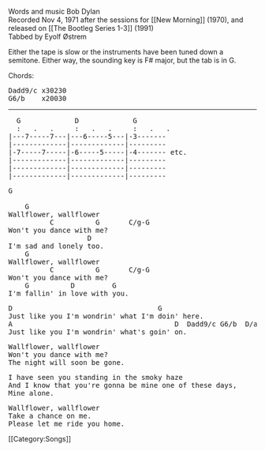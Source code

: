 Words and music Bob Dylan<br>
Recorded Nov 4, 1971 after the sessions for [[New Morning]] (1970), and
released on [[The Bootleg Series 1-3]] (1991)<br>
Tabbed by Eyolf Østrem

Either the tape is slow or the instruments have been tuned down a
semitone. Either way, the sounding key is F# major, but the tab is in
G.

Chords:

<pre class="chords">
Dadd9/c x30230
G6/b    x20030
</pre>

----
<pre class="tab">
  G             D             G
  :   .   .     :   .   .     :   .   .
|---7-----7---|---6-----5---|-3-------
|-------------|-------------|---------
|-7-----7-----|-6-----5-----|-4------- etc.
|-------------|-------------|---------
|-------------|-------------|---------
|-------------|-------------|---------
</pre>

<pre class="verse">
G

    G
Wallflower, wallflower
          C          G       C/g-G
Won't you dance with me?
                   D
I'm sad and lonely too.
    G
Wallflower, wallflower
          C          G       C/g-G
Won't you dance with me?
    G          D         G
I'm fallin' in love with you.
</pre>

<pre class="bridge">
D                                   G
Just like you I'm wondrin' what I'm doin' here.
A                                       D  Dadd9/c G6/b  D/a
Just like you I'm wondrin' what's goin' on.
</pre>

<pre class="verse">
Wallflower, wallflower
Won't you dance with me?
The night will soon be gone.
</pre>

<pre class="bridge">
I have seen you standing in the smoky haze
And I know that you're gonna be mine one of these days,
Mine alone.
</pre>

<pre class="verse">
Wallflower, wallflower
Take a chance on me.
Please let me ride you home.
</pre>

[[Category:Songs]]